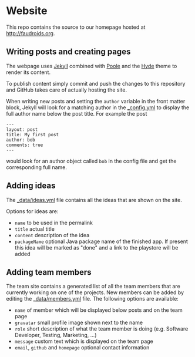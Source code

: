 # Website

This repo contains the source to our homepage hosted at http://faudroids.org. 

## Writing posts and creating pages

The webpage uses [Jekyll](http://jekyllrb.com) combined with [Poole](http://getpoole.com) and the [Hyde](http://hyde.getpoole.com/) theme to render its content. 

To publish content simply commit and push the changes to this repository and GitHub takes care of actually hosting the site.

When writing new posts and setting the `author` variable in the front matter block, Jekyll will look for a matching author in the [\_config.yml](https://github.com/FauDroids/FauDroids.github.io/blob/master/_config.yml) to display the full author name below the post title. For example the post

```
---
layout: post
title: My first post
author: bob
comments: true
---
```
would look for an author object called `bob` in the config file and get the corresponding full name.


## Adding ideas

The [\_data/ideas.yml](https://github.com/FauDroids/FauDroids.github.io/blob/master/_data/ideas.yml) file contains all the ideas that are shown on the site.

Options for ideas are:

- `name` to be used in the permalink
- `title` actual title
- `content` description of the idea
- `packageName` optional Java package name of the finished app. If present this idea will be marked as "done" and a link to the playstore will be added


## Adding team members 

The team site contains a generated list of all the team members that are currently working on one of the projects. New members can be added by editing the [\_data/members.yml](https://github.com/FauDroids/FauDroids.github.io/blob/master/_data/members.yml) file. The following options are available:

- `name` of member which will be displayed below posts and on the team page
- `gravatar` small profile image shown next to the name
- `role` short description of what the team member is doing (e.g. Software Developer, Testing, Marketing, ...)
- `message` custom text which is displayed on the team page
- `email`, `github` and `homepage` optional contact information

